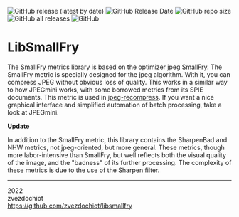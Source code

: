 ![GitHub release (latest by date)](https://img.shields.io/github/v/release/ImageProcessing-ElectronicPublications/libsmallfry)
![GitHub Release Date](https://img.shields.io/github/release-date/ImageProcessing-ElectronicPublications/libsmallfry)
![GitHub repo size](https://img.shields.io/github/repo-size/ImageProcessing-ElectronicPublications/libsmallfry)
![GitHub all releases](https://img.shields.io/github/downloads/ImageProcessing-ElectronicPublications/libsmallfry/total)
![GitHub](https://img.shields.io/github/license/ImageProcessing-ElectronicPublications/libsmallfry)

# LibSmallFry

The SmallFry metrics library is based on the optimizer jpeg [SmallFry](https://github.com/dwbuiten/smallfry).
The SmallFry metric is specially designed for the jpeg algorithm.
With it, you can compress JPEG without obvious loss of quality.
This works in a similar way to how JPEGmini works, with some borrowed metrics from its SPIE documents.
This metric is used in [jpeg-recompress](https://github.com/zvezdochiot/jpeg-recompress).
If you want a nice graphical interface and simplified automation of batch processing, take a look at JPEGmini.

**Update**

In addition to the SmallFry metric, this library contains the SharpenBad and NHW metrics, not jpeg-oriented, but more general.
These metrics, though more labor-intensive than SmallFry, but well reflects both the visual quality of the image, and the "badness" of its further processing.
The complexity of these metrics is due to the use of the Sharpen filter.

---  
2022  
zvezdochiot  
https://github.com/zvezdochiot/libsmallfry  
